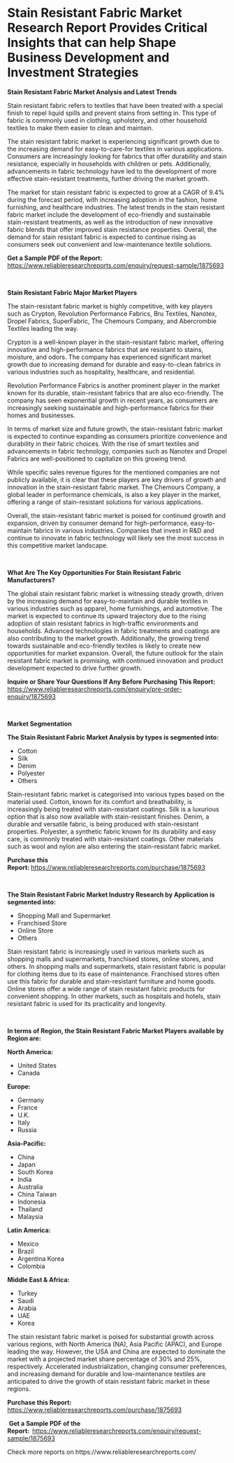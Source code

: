 <p><h1>Stain Resistant Fabric Market Research Report Provides Critical Insights that can help Shape Business Development and Investment Strategies</h1></p><p><strong>Stain Resistant Fabric Market Analysis and Latest Trends</strong></p>
<p><p>Stain resistant fabric refers to textiles that have been treated with a special finish to repel liquid spills and prevent stains from setting in. This type of fabric is commonly used in clothing, upholstery, and other household textiles to make them easier to clean and maintain.</p><p>The stain resistant fabric market is experiencing significant growth due to the increasing demand for easy-to-care-for textiles in various applications. Consumers are increasingly looking for fabrics that offer durability and stain resistance, especially in households with children or pets. Additionally, advancements in fabric technology have led to the development of more effective stain-resistant treatments, further driving the market growth.</p><p>The market for stain resistant fabric is expected to grow at a CAGR of 9.4% during the forecast period, with increasing adoption in the fashion, home furnishing, and healthcare industries. The latest trends in the stain resistant fabric market include the development of eco-friendly and sustainable stain-resistant treatments, as well as the introduction of new innovative fabric blends that offer improved stain resistance properties. Overall, the demand for stain resistant fabric is expected to continue rising as consumers seek out convenient and low-maintenance textile solutions.</p></p>
<p><strong>Get a Sample PDF of the Report:&nbsp;</strong> <a href="https://www.reliableresearchreports.com/enquiry/request-sample/1875693">https://www.reliableresearchreports.com/enquiry/request-sample/1875693</a></p>
<p>&nbsp;</p>
<p><strong>Stain Resistant Fabric Major Market Players</strong></p>
<p><p>The stain-resistant fabric market is highly competitive, with key players such as Crypton, Revolution Performance Fabrics, Bru Textiles, Nanotex, Dropel Fabrics, SuperFabric, The Chemours Company, and Abercrombie Textiles leading the way. </p><p>Crypton is a well-known player in the stain-resistant fabric market, offering innovative and high-performance fabrics that are resistant to stains, moisture, and odors. The company has experienced significant market growth due to increasing demand for durable and easy-to-clean fabrics in various industries such as hospitality, healthcare, and residential. </p><p>Revolution Performance Fabrics is another prominent player in the market known for its durable, stain-resistant fabrics that are also eco-friendly. The company has seen exponential growth in recent years, as consumers are increasingly seeking sustainable and high-performance fabrics for their homes and businesses. </p><p>In terms of market size and future growth, the stain-resistant fabric market is expected to continue expanding as consumers prioritize convenience and durability in their fabric choices. With the rise of smart textiles and advancements in fabric technology, companies such as Nanotex and Dropel Fabrics are well-positioned to capitalize on this growing trend. </p><p>While specific sales revenue figures for the mentioned companies are not publicly available, it is clear that these players are key drivers of growth and innovation in the stain-resistant fabric market. The Chemours Company, a global leader in performance chemicals, is also a key player in the market, offering a range of stain-resistant solutions for various applications. </p><p>Overall, the stain-resistant fabric market is poised for continued growth and expansion, driven by consumer demand for high-performance, easy-to-maintain fabrics in various industries. Companies that invest in R&D and continue to innovate in fabric technology will likely see the most success in this competitive market landscape.</p></p>
<p>&nbsp;</p>
<p><strong>What Are The Key Opportunities For Stain Resistant Fabric Manufacturers?</strong></p>
<p><p>The global stain resistant fabric market is witnessing steady growth, driven by the increasing demand for easy-to-maintain and durable textiles in various industries such as apparel, home furnishings, and automotive. The market is expected to continue its upward trajectory due to the rising adoption of stain resistant fabrics in high-traffic environments and households. Advanced technologies in fabric treatments and coatings are also contributing to the market growth. Additionally, the growing trend towards sustainable and eco-friendly textiles is likely to create new opportunities for market expansion. Overall, the future outlook for the stain resistant fabric market is promising, with continued innovation and product development expected to drive further growth.</p></p>
<p><strong>Inquire or Share Your Questions If Any Before Purchasing This Report:</strong> <a href="https://www.reliableresearchreports.com/enquiry/pre-order-enquiry/1875693">https://www.reliableresearchreports.com/enquiry/pre-order-enquiry/1875693</a></p>
<p>&nbsp;</p>
<p><strong>Market Segmentation</strong></p>
<p><strong>The Stain Resistant Fabric Market Analysis by types is segmented into:</strong></p>
<p><ul><li>Cotton</li><li>Silk</li><li>Denim</li><li>Polyester</li><li>Others</li></ul></p>
<p><p>Stain-resistant fabric market is categorised into various types based on the material used. Cotton, known for its comfort and breathability, is increasingly being treated with stain-resistant coatings. Silk is a luxurious option that is also now available with stain-resistant finishes. Denim, a durable and versatile fabric, is being produced with stain-resistant properties. Polyester, a synthetic fabric known for its durability and easy care, is commonly treated with stain-resistant coatings. Other materials such as wool and nylon are also entering the stain-resistant fabric market.</p></p>
<p><strong>Purchase this Report:&nbsp;</strong><a href="https://www.reliableresearchreports.com/purchase/1875693">https://www.reliableresearchreports.com/purchase/1875693</a></p>
<p>&nbsp;</p>
<p><strong>The Stain Resistant Fabric Market Industry Research by Application is segmented into:</strong></p>
<p><ul><li>Shopping Mall and Supermarket</li><li>Franchised Store</li><li>Online Store</li><li>Others</li></ul></p>
<p><p>Stain resistant fabric is increasingly used in various markets such as shopping malls and supermarkets, franchised stores, online stores, and others. In shopping malls and supermarkets, stain resistant fabric is popular for clothing items due to its ease of maintenance. Franchised stores often use this fabric for durable and stain-resistant furniture and home goods. Online stores offer a wide range of stain resistant fabric products for convenient shopping. In other markets, such as hospitals and hotels, stain resistant fabric is used for its practicality and longevity.</p></p>
<p>&nbsp;</p>
<p><strong>In terms of Region, the Stain Resistant Fabric Market Players available by Region are:</strong></p>
<p>
    <p> <strong> North America: </strong>
        <ul>
            <li>United States</li>
            <li>Canada</li>
        </ul>
        </p> 
    <p> <strong> Europe: </strong>
        <ul>
            <li>Germany</li>
            <li>France</li>
            <li>U.K.</li>
            <li>Italy</li>
            <li>Russia</li>
        </ul>
        </p> 
    <p> <strong> Asia-Pacific: </strong>
        <ul>
            <li>China</li>
            <li>Japan</li>
            <li>South Korea</li>
            <li>India</li>
            <li>Australia</li>
            <li>China Taiwan</li>
            <li>Indonesia</li>
            <li>Thailand</li>
            <li>Malaysia</li>
        </ul>
        </p> 
    <p> <strong> Latin America: </strong>
        <ul>
            <li>Mexico</li>
            <li>Brazil</li>
            <li>Argentina Korea</li>
            <li>Colombia</li>
        </ul>
        </p> 
    <p> <strong> Middle East & Africa: </strong>
        <ul>
            <li>Turkey</li>
            <li>Saudi</li>
            <li>Arabia</li>
            <li>UAE</li>
            <li>Korea</li>
        </ul>
    </p>
    </p>
<p><p>The stain resistant fabric market is poised for substantial growth across various regions, with North America (NA), Asia Pacific (APAC), and Europe leading the way. However, the USA and China are expected to dominate the market with a projected market share percentage of 30% and 25%, respectively. Accelerated industrialization, changing consumer preferences, and increasing demand for durable and low-maintenance textiles are anticipated to drive the growth of stain resistant fabric market in these regions.</p></p>
<p><strong>Purchase this Report: </strong><a href="https://www.reliableresearchreports.com/purchase/1875693">https://www.reliableresearchreports.com/purchase/1875693</a></p>
<p>&nbsp;<strong>Get a Sample PDF of the Report:&nbsp;&nbsp;</strong><a href="https://www.reliableresearchreports.com/enquiry/request-sample/1875693">https://www.reliableresearchreports.com/enquiry/request-sample/1875693</a></p>
<p><strong></strong></p>
<p>Check more reports on https://www.reliableresearchreports.com/</p>
